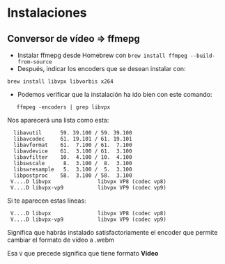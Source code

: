 # Instalaciones

## Conversor de vídeo => ffmepg

- Instalar ffmepg desde Homebrew con ``brew install ffmpeg --build-from-source``
- Después, indicar los encoders que se desean instalar con: 

```
brew install libvpx libvorbis x264
```

- Podemos verificar que la instalación ha ido bien con este comando:

```
   ffmpeg -encoders | grep libvpx
```

Nos aparecerá una lista como esta:

```
  libavutil      59. 39.100 / 59. 39.100
  libavcodec     61. 19.101 / 61. 19.101
  libavformat    61.  7.100 / 61.  7.100
  libavdevice    61.  3.100 / 61.  3.100
  libavfilter    10.  4.100 / 10.  4.100
  libswscale      8.  3.100 /  8.  3.100
  libswresample   5.  3.100 /  5.  3.100
  libpostproc    58.  3.100 / 58.  3.100
 V....D libvpx               libvpx VP8 (codec vp8)
 V....D libvpx-vp9           libvpx VP9 (codec vp9)
```

Si te aparecen estas líneas:

```
 V....D libvpx               libvpx VP8 (codec vp8)
 V....D libvpx-vp9           libvpx VP9 (codec vp9)
```

Significa que habrás instalado satisfactoriamente el encoder que permite
cambiar el formato de vídeo a .webm

Esa ``V`` que precede significa que tiene formato **Vídeo**